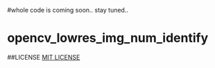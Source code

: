 #whole code is coming soon.. stay tuned..
# opencv_lowres_img_num_identify

##LICENSE
[MIT LICENSE](LICENSE)
